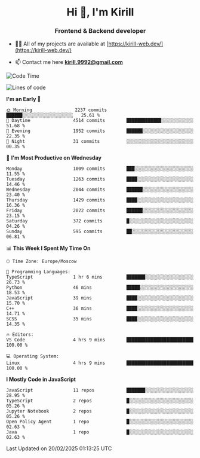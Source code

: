 <h1 align="center">Hi 👋, I'm Kirill</h1>
<h3 align="center">Frontend & Backend developer</h3>

- 👨‍💻 All of my projects are available at [https://kirill-web.dev/](https://kirill-web.dev/)

- 📫 Contact me here **kirill.9992@gmail.com**











<!--START_SECTION:waka-->
![Code Time](http://img.shields.io/badge/Code%20Time-2%2C140%20hrs%2053%20mins-blue)

![Lines of code](https://img.shields.io/badge/From%20Hello%20World%20I%27ve%20Written-5.3%20million%20lines%20of%20code-blue)

**I'm an Early 🐤** 

```text
🌞 Morning                2237 commits        ██████░░░░░░░░░░░░░░░░░░░   25.61 % 
🌆 Daytime                4514 commits        █████████████░░░░░░░░░░░░   51.68 % 
🌃 Evening                1952 commits        ██████░░░░░░░░░░░░░░░░░░░   22.35 % 
🌙 Night                  31 commits          ░░░░░░░░░░░░░░░░░░░░░░░░░   00.35 % 
```
📅 **I'm Most Productive on Wednesday** 

```text
Monday                   1009 commits        ███░░░░░░░░░░░░░░░░░░░░░░   11.55 % 
Tuesday                  1263 commits        ████░░░░░░░░░░░░░░░░░░░░░   14.46 % 
Wednesday                2044 commits        ██████░░░░░░░░░░░░░░░░░░░   23.40 % 
Thursday                 1429 commits        ████░░░░░░░░░░░░░░░░░░░░░   16.36 % 
Friday                   2022 commits        ██████░░░░░░░░░░░░░░░░░░░   23.15 % 
Saturday                 372 commits         █░░░░░░░░░░░░░░░░░░░░░░░░   04.26 % 
Sunday                   595 commits         ██░░░░░░░░░░░░░░░░░░░░░░░   06.81 % 
```


📊 **This Week I Spent My Time On** 

```text
🕑︎ Time Zone: Europe/Moscow

💬 Programming Languages: 
TypeScript               1 hr 6 mins         ███████░░░░░░░░░░░░░░░░░░   26.73 % 
Python                   46 mins             █████░░░░░░░░░░░░░░░░░░░░   18.53 % 
JavaScript               39 mins             ████░░░░░░░░░░░░░░░░░░░░░   15.70 % 
C++                      36 mins             ████░░░░░░░░░░░░░░░░░░░░░   14.71 % 
SCSS                     35 mins             ████░░░░░░░░░░░░░░░░░░░░░   14.35 % 

🔥 Editors: 
VS Code                  4 hrs 9 mins        █████████████████████████   100.00 % 

💻 Operating System: 
Linux                    4 hrs 9 mins        █████████████████████████   100.00 % 
```

**I Mostly Code in JavaScript** 

```text
JavaScript               11 repos            ███████░░░░░░░░░░░░░░░░░░   28.95 % 
TypeScript               2 repos             █░░░░░░░░░░░░░░░░░░░░░░░░   05.26 % 
Jupyter Notebook         2 repos             █░░░░░░░░░░░░░░░░░░░░░░░░   05.26 % 
Open Policy Agent        1 repo              █░░░░░░░░░░░░░░░░░░░░░░░░   02.63 % 
Java                     1 repo              █░░░░░░░░░░░░░░░░░░░░░░░░   02.63 % 
```




 Last Updated on 20/02/2025 01:13:25 UTC
<!--END_SECTION:waka-->
